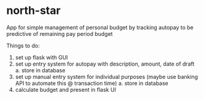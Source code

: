 # north-star
App for simple management of personal budget by tracking autopay to be predictive of remaining pay period budget


Things to do:
1. set up flask with GUI
2. set up entry system for autopay with description, amount, date of draft
    a. store in database
3. set up manual entry system for individual purposes (maybe use banking API to automate this @ transaction time)
    a. store in database
4. calculate budget and present in flask UI
